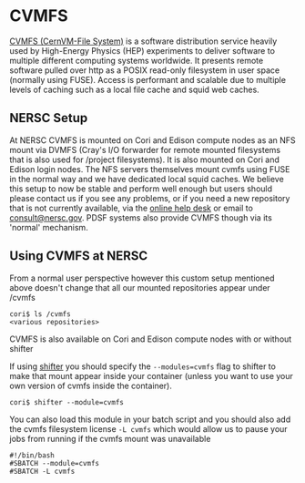 # CVMFS 

[CVMFS (CernVM-File System)](https://cvmfs.readthedocs.io/en/stable/)
is a software distribution service heavily used by High-Energy Physics (HEP) experiments to deliver software to multiple different computing systems worldwide. 
It presents remote software pulled over http as a POSIX read-only filesystem in user space (normally using FUSE). 
Access is performant and scalable due to multiple levels of caching such as a local file cache and squid web caches.

## NERSC Setup

At NERSC CVMFS is mounted on Cori and Edison compute nodes as an NFS mount via DVMFS (Cray's I/O forwarder for remote mounted filesystems that is also used for /project filesystems). 
It is also mounted on Cori and Edison login nodes. The NFS servers themselves mount cvmfs using FUSE in the normal way and we have dedicated local squid caches. 
We believe this setup to now be stable and perform well enough but users should please contact us if you see any problems, 
or if you need a new repository that is not currently available, via the [online help desk](https://help.nersc.gov/) or email to consult@nersc.gov. 
PDSF systems also provide CVMFS though via its 'normal' mechanism.

## Using CVMFS at NERSC

From a normal user perspective however this custom setup mentioned above doesn't change that all our mounted repositories appear under /cvmfs
    
    cori$ ls /cvmfs
    <various repositories>
    
CVMFS is also available on Cori and Edison compute nodes with or without shifter 

If using [shifter](/development/shifter/how-to-use.md) you should specify the `--modules=cvmfs` flag to shifter to make that mount appear inside your container (unless you want to use your own 
version of cvmfs inside the container).

    cori$ shifter --module=cvmfs

You can also load this module in your batch script and you should also add the cvmfs filesystem license `-L cvmfs` which would allow us to pause your jobs from running if the cvmfs mount was unavailable

    #!/bin/bash
    #SBATCH --module=cvmfs
    #SBATCH -L cvmfs

